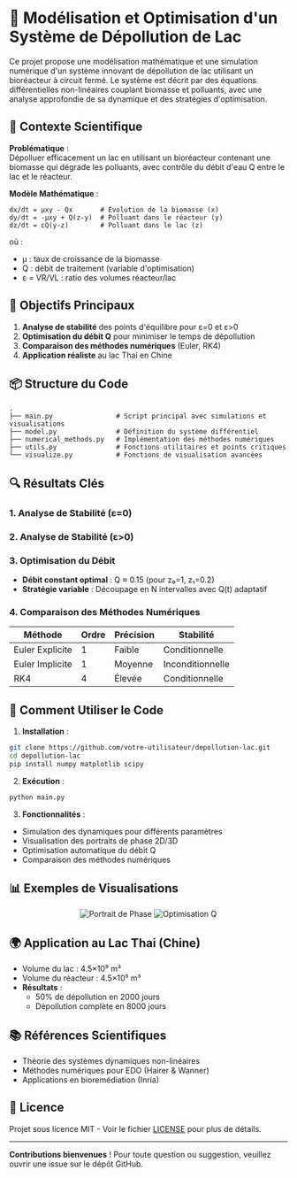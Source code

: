 # 🌊 Modélisation et Optimisation d'un Système de Dépollution de Lac

Ce projet propose une modélisation mathématique et une simulation numérique d'un système innovant de dépollution de lac utilisant un bioréacteur à circuit fermé. Le système est décrit par des équations différentielles non-linéaires couplant biomasse et polluants, avec une analyse approfondie de sa dynamique et des stratégies d'optimisation.

## 📌 Contexte Scientifique

**Problématique** :  
Dépolluer efficacement un lac en utilisant un bioréacteur contenant une biomasse qui dégrade les polluants, avec contrôle du débit d'eau Q entre le lac et le réacteur.

**Modèle Mathématique** :
```
dx/dt = μxy - Qx       # Évolution de la biomasse (x)
dy/dt = -μxy + Q(z-y)  # Polluant dans le réacteur (y)
dz/dt = εQ(y-z)        # Polluant dans le lac (z)
```
où :
- μ : taux de croissance de la biomasse
- Q : débit de traitement (variable d'optimisation)
- ε = VR/VL : ratio des volumes réacteur/lac

## 🎯 Objectifs Principaux

1. **Analyse de stabilité** des points d'équilibre pour ε=0 et ε>0
2. **Optimisation du débit Q** pour minimiser le temps de dépollution
3. **Comparaison des méthodes numériques** (Euler, RK4)
4. **Application réaliste** au lac Thai en Chine

## 📦 Structure du Code

```
.
├── main.py                # Script principal avec simulations et visualisations
├── model.py               # Définition du système différentiel
├── numerical_methods.py   # Implémentation des méthodes numériques
├── utils.py               # Fonctions utilitaires et points critiques
└── visualize.py           # Fonctions de visualisation avancées
```

## 🔍 Résultats Clés

### 1. Analyse de Stabilité (ε=0)

### 2. Analyse de Stabilité (ε>0)

### 3. Optimisation du Débit
- **Débit constant optimal** : Q ≈ 0.15 (pour z₀=1, z₁=0.2)
- **Stratégie variable** : Découpage en N intervalles avec Q(t) adaptatif

### 4. Comparaison des Méthodes Numériques
| Méthode         | Ordre | Précision | Stabilité |
|-----------------|-------|-----------|-----------|
| Euler Explicite | 1     | Faible    | Conditionnelle |
| Euler Implicite | 1     | Moyenne   | Inconditionnelle |
| RK4             | 4     | Élevée    | Conditionnelle |

## 🚀 Comment Utiliser le Code

1. **Installation** :
```bash
git clone https://github.com/votre-utilisateur/depollution-lac.git
cd depollution-lac
pip install numpy matplotlib scipy
```

2. **Exécution** :
```bash
python main.py
```

3. **Fonctionnalités** :
- Simulation des dynamiques pour différents paramètres
- Visualisation des portraits de phase 2D/3D
- Optimisation automatique du débit Q
- Comparaison des méthodes numériques

## 📊 Exemples de Visualisations

<p align="center">
  <img src="https://via.placeholder.com/400x300?text=Portrait+de+Phase+3D" alt="Portrait de Phase">
  <img src="https://via.placeholder.com/400x300?text=Optimisation+du+Débit" alt="Optimisation Q">
</p>

## 🌍 Application au Lac Thai (Chine)
- Volume du lac : 4.5×10⁹ m³
- Volume du réacteur : 4.5×10⁵ m³
- **Résultats** :
  - 50% de dépollution en 2000 jours
  - Dépollution complète en 8000 jours

## 📚 Références Scientifiques
- Théorie des systèmes dynamiques non-linéaires
- Méthodes numériques pour EDO (Hairer & Wanner)
- Applications en bioremédiation (Inria)

## 📝 Licence
Projet sous licence MIT - Voir le fichier [LICENSE](LICENSE) pour plus de détails.

---

**Contributions bienvenues** ! Pour toute question ou suggestion, veuillez ouvrir une issue sur le dépôt GitHub.
